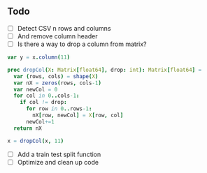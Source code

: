 ## Todo

- [ ] Detect CSV n rows and columns
- [ ] And remove column header
- [ ] Is there a way to drop a column from matrix?

```nim
var y = x.column(11)

proc dropCol(X: Matrix[float64], drop: int): Matrix[float64] =
  var (rows, cols) = shape(X)
  var nX = zeros(rows, cols-1)
  var newCol = 0
  for col in 0..cols-1:
    if col != drop:
      for row in 0..rows-1:
        nX[row, newCol] = X[row, col]
      newCol+=1
  return nX

x = dropCol(x, 11)

```

- [ ] Add a train test split function
- [ ] Optimize and clean up code